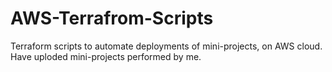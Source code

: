 # AWS-Terrafrom-Scripts
Terraform scripts to automate deployments of mini-projects, on AWS cloud.
Have uploded mini-projects performed by me.


